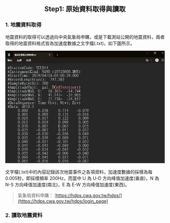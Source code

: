 <h2 align="center">
Step1: 原始資料取得與讀取
</h2>


### 1. 地震資料取得


地震資料的取得可以透過向中央氣象局申購，或是下載測站公開的地震資料，兩者取得的地震資料格式皆為加速度數據之文字檔(.txt)，如下圖所示。


![image](/images/地震資料格式.png) 


文字檔(.txt)中的內容記錄該次地震事件之各項資料，加速度數據的採樣為每 0.005秒，即採樣頻率 200Hz，而當中 U 為 U-D 方向峰值加速度(垂直)，N 為 N-S 方向峰值加速度(南北)，E 為 E-W 方向峰值加速度(東西)。





> 氣象局資料申購： [https://hdps.cwa.gov.tw/hdps/](https://hdps.cwa.gov.tw/hdps/login_page)


### 2. 讀取地震資料


